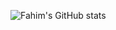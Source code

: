 ![Fahim's GitHub stats](https://github-readme-stats.vercel.app/api?username=FahimSakib&show_icons=true&theme=radical)
